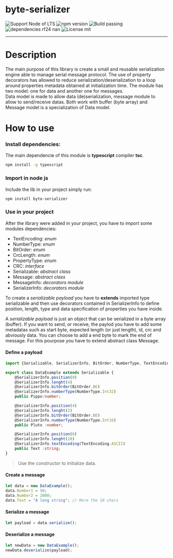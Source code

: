 # byte-serializer

![Support Node of LTS](https://img.shields.io/badge/node-LTS-brightgreen.svg?style=plastic) ![npm version](https://img.shields.io/badge/npm-5.3.0-brightgreen.svg?style=plastic) ![Build passing](https://img.shields.io/badge/build-passing-brightgreen.svg?style=plastic) ![dependencies rf24 nan](https://img.shields.io/badge/dependencies-typescript-blue.svg?style=plastic) ![License mit](https://img.shields.io/badge/license-MIT-blue.svg?style=plastic)

---

# Description
The main purpose of this library is create a small and reusable serialization engine able to manage serial message protocol. The use of property decorators has allowed to reduce serialization/deserialization to a loop around properties metadata obtained at initialization time. The module has two model: one for data and another one for messages.<br>
Data model is made to allow data (de)serialization, message module to allow to send/receive datas. Both work with buffer (byte array) and Message model is a specialization of Data model.


# How to use

### Install dependencies:
The main dependencie of this module is **typescript** compiler **tsc**.
```sh
npm install -g typescript
```
### Import in node js
Include the lib in your project simply run:
```sh
npm install byte-serializer
```

### Use in your project

After the library were added in your project, you have to import some modules dependencies:
- TextEncoding: _enum_
- NumberType: _enum_
- BitOrder: _enum_
- CrcLength: _enum_
- PropertyType: _enum_
- CRC: _interface_
- Serializable: _abstract class_
- Message: _abstract class_
- MessageInfo: _decorators module_
- SerializerInfo: _decorators module_

To create a _serializable payload_ you have to **extends** imported type serializable and then use decorators contained in SerializerInfo to define position, length, type and data specification of properties you have inside.

A _serializable payload_ is just an object that can be serialized in a byte array (buffer). If you want to send, or receive, the paylod you have to add some metadatas such as start byte, expected length (or just length), id, crc and abviously data. You can choose to add a end byte to mark the end of message. For this pourpose you have to extend abstract class Message.

#### Define a payload
```ts
import {Serializable, SerializerInfo, BitOrder, NumberType, TextEncoding} from 'byte-serializer'

export class DataExample extends Serializable {
    @SerializerInfo.position(0)
    @SerializerInfo.lenght(4)
    @SerializerInfo.bitOrder(BitOrder.BE)
    @SerializerInfo.numberType(NumberType.Int32)
    public Pippo:number;

    @SerializerInfo.position(4)
    @SerializerInfo.lenght(2)
    @SerializerInfo.bitOrder(BitOrder.BE)
    @SerializerInfo.numberType(NumberType.Int16)
    public Pluto :number;

    @SerializerInfo.position(6)
    @SerializerInfo.lenght(10)
    @SerializerInfo.textEncoding(TextEncoding.ASCII)
    public Text :string;
}
```

> Use the constructor to initialize data.
#### Create a message
```ts
let data = new DataExample();
data.Number1 = 50;
data.Number2 = 2000;
data.Text = "A long string"; // More the 10 chars
```

#### Serialize a message
```ts
let payload = data.serialize();
```

#### Deserialize a message
```ts
let newData = new DataExample();
newData.deserialize(payload);
```